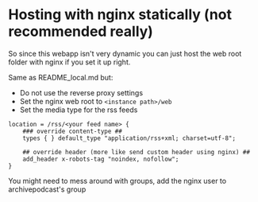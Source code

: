 # Hosting with nginx statically (not recommended really)

So since this webapp isn't very dynamic you can just host the web root folder with nginx if you set it up right.

Same as README_local.md but:

* Do not use the reverse proxy settings
* Set the nginx web root to `<instance path>/web`
* Set the media type for the rss feeds

```plaintext
location = /rss/<your feed name> {
    ### override content-type ##
    types { } default_type "application/rss+xml; charset=utf-8";

    ## override header (more like send custom header using nginx) ##
    add_header x-robots-tag "noindex, nofollow";
}
```

You might need to mess around with groups, add the nginx user to archivepodcast's group
